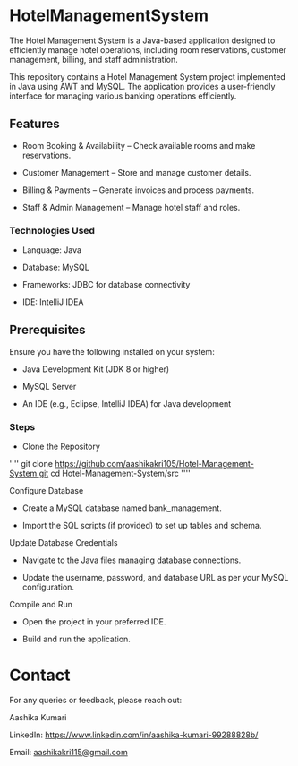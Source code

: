 # HotelManagementSystem

The Hotel Management System is a Java-based application designed to efficiently manage hotel operations, including room reservations, customer management, billing, and staff administration.

This repository contains a Hotel Management System project implemented in Java using AWT and MySQL. The application provides a user-friendly interface for managing various banking operations efficiently.


## Features

 * Room Booking & Availability – Check available rooms and make reservations.

 * Customer Management – Store and manage customer details.
 
 * Billing & Payments – Generate invoices and process payments.
 
 * Staff & Admin Management – Manage hotel staff and roles.


### Technologies Used

* Language: Java

* Database: MySQL 
 
* Frameworks: JDBC for database connectivity
 
* IDE: IntelliJ IDEA 


## Prerequisites
Ensure you have the following installed on your system:

* Java Development Kit (JDK 8 or higher)

* MySQL Server

* An IDE (e.g., Eclipse, IntelliJ IDEA) for Java development


### Steps
* Clone the Repository

''''
git clone https://github.com/aashikakri105/Hotel-Management-System.git
cd Hotel-Management-System/src
''''

Configure Database

* Create a MySQL database named bank_management.

* Import the SQL scripts (if provided) to set up tables and schema.

Update Database Credentials

* Navigate to the Java files managing database connections.

* Update the username, password, and database URL as per your MySQL configuration.

Compile and Run

* Open the project in your preferred IDE.

* Build and run the application.

# Contact
For any queries or feedback, please reach out:

Aashika Kumari

LinkedIn: https://www.linkedin.com/in/aashika-kumari-99288828b/

Email: aashikakri115@gmail.com


